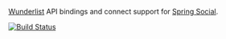 [Wunderlist](wunderlist.com) API bindings and connect support for [Spring Social](http://projects.spring.io/spring-social/).

[![Build Status](https://secure.travis-ci.org/techdev-solutions/spring-social-wunderlist.png?branch=master)](https://travis-ci.org/techdev-solutions/spring-social-wunderlist)